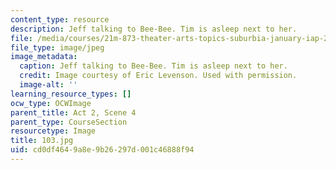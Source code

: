 ```yaml
---
content_type: resource
description: Jeff talking to Bee-Bee. Tim is asleep next to her.
file: /media/courses/21m-873-theater-arts-topics-suburbia-january-iap-2008/cd0df4649a8e9b26297d001c46888f94_103.jpg
file_type: image/jpeg
image_metadata:
  caption: Jeff talking to Bee-Bee. Tim is asleep next to her.
  credit: Image courtesy of Eric Levenson. Used with permission.
  image-alt: ''
learning_resource_types: []
ocw_type: OCWImage
parent_title: Act 2, Scene 4
parent_type: CourseSection
resourcetype: Image
title: 103.jpg
uid: cd0df464-9a8e-9b26-297d-001c46888f94
---
```

